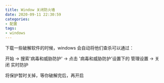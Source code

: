 ```yaml
---
title: Window 关闭防火墙
date: 2020-09-11 22:30:59
categories:
- 配置
tags:
- windows
---
```


下载一些破解软件的时候，windows 会自动将他们查杀可以通过：

开始 -> 搜索'病毒和威胁防护' -> 点击 '病毒和威胁防护'设置下的 管理设置 -> 关闭 实时防护 

将保护暂时关掉，等你破解完后，再开启